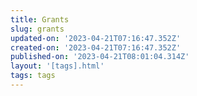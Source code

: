 ```yaml
---
title: Grants
slug: grants
updated-on: '2023-04-21T07:16:47.352Z'
created-on: '2023-04-21T07:16:47.352Z'
published-on: '2023-04-21T08:01:04.314Z'
layout: '[tags].html'
tags: tags
---
```




